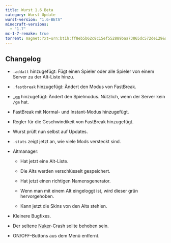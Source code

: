 ```yaml
---
title: Wurst 1.6 Beta
category: Wurst Update
wurst-version: "1.6-BETA"
minecraft-versions:
  - "1.7"
mc-1-7-remake: true
torrent: magnet:?xt=urn:btih:ff8eb5b62c8c15ef552889baa73865dc572de129&dn=Wurst%201.6-BETA%20REMAKE&tr=udp%3a%2f%2ftracker.opentrackr.org%3a1337%2fannounce&tr=udp%3a%2f%2f9.rarbg.com%3a2810%2fannounce&tr=udp%3a%2f%2fopen.tracker.cl%3a1337%2fannounce&tr=udp%3a%2f%2fexodus.desync.com%3a6969%2fannounce&tr=udp%3a%2f%2ftracker.openbittorrent.com%3a6969%2fannounce&tr=http%3a%2f%2fopenbittorrent.com%3a80%2fannounce&tr=udp%3a%2f%2fwww.torrent.eu.org%3a451%2fannounce&tr=udp%3a%2f%2fvibe.sleepyinternetfun.xyz%3a1738%2fannounce&tr=udp%3a%2f%2ftracker2.dler.org%3a80%2fannounce&tr=udp%3a%2f%2ftracker.torrent.eu.org%3a451%2fannounce&tr=udp%3a%2f%2ftracker.tiny-vps.com%3a6969%2fannounce&tr=udp%3a%2f%2ftracker.srv00.com%3a6969%2fannounce&tr=udp%3a%2f%2ftracker.pomf.se%3a80%2fannounce&tr=http%3a%2f%2ftracker.openbittorrent.com%3a80%2fannounce&tr=udp%3a%2f%2ftracker.ololosh.space%3a6969%2fannounce&tr=udp%3a%2f%2ftracker.moeking.me%3a6969%2fannounce&tr=udp%3a%2f%2fretracker.netbynet.ru%3a2710%2fannounce&tr=udp%3a%2f%2fopentor.org%3a2710%2fannounce&tr=udp%3a%2f%2fopen.stealth.si%3a80%2fannounce
---
```

## Changelog

- `.addalt` hinzugefügt: Fügt einen Spieler oder alle Spieler von einem Server zu der Alt-Liste hinzu.

- `.fastbreak` hinzugefügt: Ändert den Modus von FastBreak.

- <a href="https://wiki.wurstclient.net/cmd/gm"><code>.gm</code></a> hinzugefügt: Ändert den Spielmodus. Nützlich, wenn der Server kein `/gm` hat.

- FastBreak mit Normal- und Instant-Modus hinzugefügt.

- Regler für die Geschwindikeit von FastBreak hinzugefügt.

- Wurst prüft nun selbst auf Updates.

- `.stats` zeigt jetzt an, wie viele Mods versteckt sind.

- Altmanager:

  - Hat jetzt eine Alt-Liste.

  - Die Alts werden verschlüsselt gespeichert.

  - Hat jetzt einen richtigen Namensgenerator.

  - Wenn man mit einem Alt eingeloggt ist, wird dieser grün hervorgehoben.

  - Kann jetzt die Skins von den Alts stehlen.

- Kleinere Bugfixes.

- Der seltene [Nuker](https://wiki.wurstclient.net/nuker)-Crash sollte behoben sein.

- ON/OFF-Buttons aus dem Menü entfernt.
